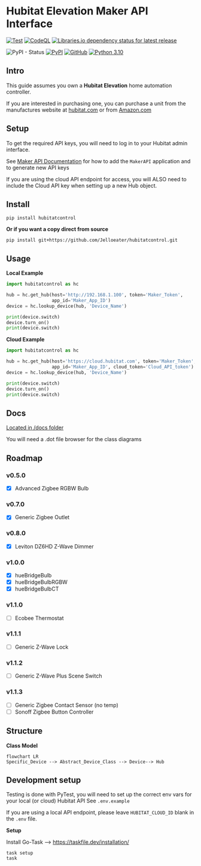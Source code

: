 # Hubitat Elevation Maker API Interface

[![Test](https://github.com/Jelloeater/hubitatcontrol/actions/workflows/test.yml/badge.svg?branch=main)](https://github.com/Jelloeater/hubitatcontrol/actions/workflows/test.yml)
[![CodeQL](https://github.com/Jelloeater/hubitatcontrol/actions/workflows/codeql.yml/badge.svg?branch=main)](https://github.com/Jelloeater/hubitatcontrol/actions/workflows/codeql.yml)
[![Libraries.io dependency status for latest release](https://img.shields.io/librariesio/release/pypi/hubitatcontrol)](https://libraries.io/pypi/hubitatcontrol)

![PyPI - Status](https://img.shields.io/pypi/status/hubitatcontrol)
[![PyPI](https://img.shields.io/pypi/v/hubitatcontrol)](https://pypi.org/project/hubitatcontrol/)
[![GitHub](https://img.shields.io/github/license/jelloeater/hubitatcontrol)](https://github.com/Jelloeater/hubitatcontrol/blob/main/LICENSE)
[![Python 3.10](https://img.shields.io/badge/python-3.10-blue.svg)](https://www.python.org)

## Intro

This guide assumes you own a **Hubitat Elevation** home automation controller.

If you are interested in purchasing one, you can purchase a unit from the manufactures website at [hubitat.com](https://hubitat.com/products) or from [Amazon.com](https://www.amazon.com/Hubitat-Elevation-Home-Automation-Hub/dp/B07D19VVTX/)

## Setup

To get the required API keys, you will need to log in to your Hubitat admin interface.

See [Maker API Documentation](https://docs2.hubitat.com/en/apps/maker-api) for how to add the `MakerAPI` application and to generate new API keys

If you are using the cloud API endpoint for access, you will ALSO need to include the Cloud API key when setting up a new Hub object.

## Install

```shell
pip install hubitatcontrol
```

**Or if you want a copy direct from source**

```shell
pip install git+https://github.com/Jelloeater/hubitatcontrol.git
```

## Usage

**Local Example**
```python
import hubitatcontrol as hc

hub = hc.get_hub(host='http://192.168.1.100', token='Maker_Token', 
                 app_id='Maker_App_ID')
device = hc.lookup_device(hub, 'Device_Name')

print(device.switch)
device.turn_on()
print(device.switch)
```

**Cloud Example**
```python
import hubitatcontrol as hc

hub = hc.get_hub(host='https://cloud.hubitat.com', token='Maker_Token', 
                 app_id='Maker_App_ID', cloud_token='Cloud_API_token')
device = hc.lookup_device(hub, 'Device_Name')

print(device.switch)
device.turn_on()
print(device.switch)
```

## Docs

[Located in /docs folder](docs)

You will need a .dot file browser for the class diagrams

## Roadmap

### v0.5.0

- [X] Advanced Zigbee RGBW Bulb

### v0.7.0

- [X] Generic Zigbee Outlet

### v0.8.0

- [X] Leviton DZ6HD Z-Wave Dimmer

### v1.0.0

- [X] hueBridgeBulb
- [X] hueBridgeBulbRGBW
- [X] hueBridgeBulbCT

### v1.1.0

- [ ] Ecobee Thermostat

### v1.1.1

- [ ] Generic Z-Wave Lock

### v1.1.2

- [ ] Generic Z-Wave Plus Scene Switch

### v1.1.3

- [ ] Generic Zigbee Contact Sensor (no temp)
- [ ] Sonoff Zigbee Button Controller

## Structure

**Class Model**

```mermaid
flowchart LR
Specific_Device --> Abstract_Device_Class --> Device--> Hub
```

## Development setup

Testing is done with PyTest, you will need to set up the correct env vars for your local (or cloud) Hubitat API
See `.env.example`

If you are using a local API endpoint, please leave `HUBITAT_CLOUD_ID` blank in the `.env` file.

**Setup**

Install Go-Task --> <https://taskfile.dev/installation/>

```shell
task setup
task
```
